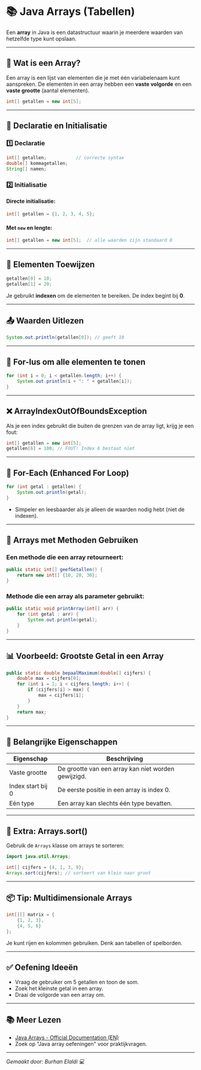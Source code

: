 
# 📚 Java Arrays (Tabellen)

Een **array** in Java is een datastructuur waarin je meerdere waarden van hetzelfde type kunt opslaan.

---

## 🧠 Wat is een Array?

Een array is een lijst van elementen die je met één variabelenaam kunt aanspreken. De elementen in een array hebben een **vaste volgorde** en een **vaste grootte** (aantal elementen).

```java
int[] getallen = new int[5];
```

---

## 🧱 Declaratie en Initialisatie

### 1️⃣ Declaratie

```java
int[] getallen;           // correcte syntax
double[] kommagetallen;
String[] namen;
```

### 2️⃣ Initialisatie

#### Directe initialisatie:
```java
int[] getallen = {1, 2, 3, 4, 5};
```

#### Met `new` en lengte:
```java
int[] getallen = new int[5];  // alle waarden zijn standaard 0
```

---

## 🔄 Elementen Toewijzen

```java
getallen[0] = 10;
getallen[1] = 20;
```

Je gebruikt **indexen** om de elementen te bereiken. De index begint bij **0**.

---

## 📤 Waarden Uitlezen

```java
System.out.println(getallen[0]); // geeft 10
```

---

## 🔁 For-lus om alle elementen te tonen

```java
for (int i = 0; i < getallen.length; i++) {
    System.out.println(i + ": " + getallen[i]);
}
```

---

## ❌ ArrayIndexOutOfBoundsException

Als je een index gebruikt die buiten de grenzen van de array ligt, krijg je een fout:

```java
int[] getallen = new int[5];
getallen[6] = 100; // FOUT! Index 6 bestaat niet
```

---

## 🔁 For-Each (Enhanced For Loop)

```java
for (int getal : getallen) {
    System.out.println(getal);
}
```

- Simpeler en leesbaarder als je alleen de waarden nodig hebt (niet de indexen).

---

## 📌 Arrays met Methoden Gebruiken

### Een methode die een array retourneert:

```java
public static int[] geefGetallen() {
    return new int[] {10, 20, 30};
}
```

### Methode die een array als parameter gebruikt:

```java
public static void printArray(int[] arr) {
    for (int getal : arr) {
        System.out.println(getal);
    }
}
```

---

## 📊 Voorbeeld: Grootste Getal in een Array

```java
public static double bepaalMaximum(double[] cijfers) {
    double max = cijfers[0];
    for (int i = 1; i < cijfers.length; i++) {
        if (cijfers[i] > max) {
            max = cijfers[i];
        }
    }
    return max;
}
```

---

## 🧠 Belangrijke Eigenschappen

| Eigenschap        | Beschrijving                              |
|-------------------|-------------------------------------------|
| Vaste grootte     | De grootte van een array kan niet worden gewijzigd. |
| Index start bij 0 | De eerste positie in een array is index 0. |
| Eén type          | Een array kan slechts één type bevatten.  |

---

## 🧪 Extra: Arrays.sort()

Gebruik de `Arrays` klasse om arrays te sorteren:

```java
import java.util.Arrays;

int[] cijfers = {4, 1, 3, 9};
Arrays.sort(cijfers); // sorteert van klein naar groot
```

---

## 📦 Tip: Multidimensionale Arrays

```java
int[][] matrix = {
    {1, 2, 3},
    {4, 5, 6}
};
```

Je kunt rijen en kolommen gebruiken. Denk aan tabellen of spelborden.

---

## ✅ Oefening Ideeën

- Vraag de gebruiker om 5 getallen en toon de som.
- Zoek het kleinste getal in een array.
- Draai de volgorde van een array om.

---

## 📚 Meer Lezen

- [Java Arrays - Official Documentation (EN)](https://docs.oracle.com/javase/tutorial/java/nutsandbolts/arrays.html)
- Zoek op "Java array oefeningen" voor praktijkvragen.

---

*Gemaakt door: Burhan Elaldi 💻*
